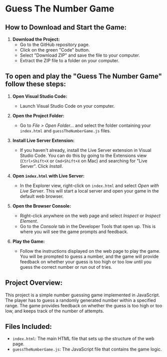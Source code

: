 # Guess The Number Game

## How to Download and Start the Game:

1. **Download the Project:**
   - Go to the GitHub repository page.
   - Click on the green "Code" button.
   - Select "Download ZIP" and save the file to your computer.
   - Extract the ZIP file to a folder on your computer.

## To open and play the "Guess The Number Game" follow these steps:

1. **Open Visual Studio Code:**
   - Launch Visual Studio Code on your computer.

2. **Open the Project Folder:**
   - Go to *File > Open Folder...* and select the folder containing your `index.html` and `guessTheNumberGame.js` files.

3. **Install Live Server Extension:**
   - If you haven't already, install the Live Server extension in Visual Studio Code. You can do this by going to the Extensions view (`Ctrl+Shift+X` or `Cmd+Shift+X` on Mac) and searching for "Live Server". Click *Install*.

4. **Open `index.html` with Live Server:**
   - In the Explorer view, right-click on `index.html` and select *Open with Live Server*. This will start a local server and open your game in the default web browser.

5. **Open the Browser Console:**
   - Right-click anywhere on the web page and select *Inspect* or *Inspect Element*.
   - Go to the *Console* tab in the Developer Tools that open up. This is where you will see the game prompts and feedback.

6. **Play the Game:**
   - Follow the instructions displayed on the web page to play the game. You will be prompted to guess a number, and the game will provide feedback on whether your guess is too high or too low until you guess the correct number or run out of tries.

## Project Overview:

This project is a simple number guessing game implemented in JavaScript. The player has to guess a randomly generated number within a specified range. The game provides feedback on whether the guess is too high or too low, and keeps track of the number of attempts.

## Files Included:

- `index.html`: The main HTML file that sets up the structure of the web page.
- `guessTheNumberGame.js`: The JavaScript file that contains the game logic.
